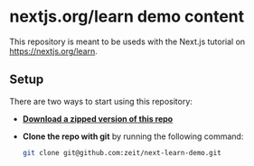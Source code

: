 # nextjs.org/learn demo content

This repository is meant to be useds with the Next.js tutorial on https://nextjs.org/learn.

## Setup

There are two ways to start using this repository:

- [**Download a zipped version of this repo**](https://github.com/zeit/next-learn-demo/archive/master.zip)

- **Clone the repo with git** by running the following command:
  ```bash
  git clone git@github.com:zeit/next-learn-demo.git
  ```
